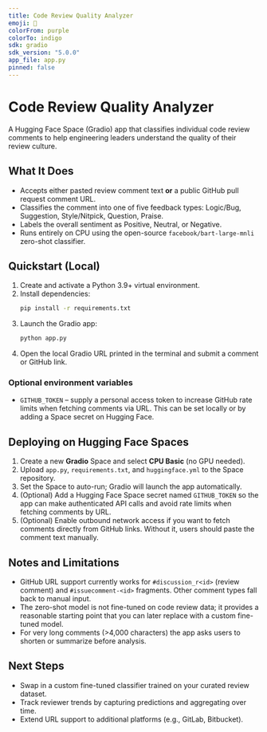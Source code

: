 ```yaml
---
title: Code Review Quality Analyzer
emoji: 🧠
colorFrom: purple
colorTo: indigo
sdk: gradio
sdk_version: "5.0.0"
app_file: app.py
pinned: false
---
```


# Code Review Quality Analyzer

A Hugging Face Space (Gradio) app that classifies individual code review comments to help engineering leaders understand the quality of their review culture.

## What It Does
- Accepts either pasted review comment text **or** a public GitHub pull request comment URL.
- Classifies the comment into one of five feedback types: Logic/Bug, Suggestion, Style/Nitpick, Question, Praise.
- Labels the overall sentiment as Positive, Neutral, or Negative.
- Runs entirely on CPU using the open-source `facebook/bart-large-mnli` zero-shot classifier.

## Quickstart (Local)
1. Create and activate a Python 3.9+ virtual environment.
2. Install dependencies:
   ```bash
   pip install -r requirements.txt
   ```
3. Launch the Gradio app:
   ```bash
   python app.py
   ```
4. Open the local Gradio URL printed in the terminal and submit a comment or GitHub link.

### Optional environment variables
- `GITHUB_TOKEN` – supply a personal access token to increase GitHub rate limits when fetching comments via URL. This can be set locally or by adding a Space secret on Hugging Face.

## Deploying on Hugging Face Spaces
1. Create a new **Gradio** Space and select **CPU Basic** (no GPU needed).
2. Upload `app.py`, `requirements.txt`, and `huggingface.yml` to the Space repository.
3. Set the Space to auto-run; Gradio will launch the app automatically.
4. (Optional) Add a Hugging Face Space secret named `GITHUB_TOKEN` so the app can make authenticated API calls and avoid rate limits when fetching comments by URL.
5. (Optional) Enable outbound network access if you want to fetch comments directly from GitHub links. Without it, users should paste the comment text manually.

## Notes and Limitations
- GitHub URL support currently works for `#discussion_r<id>` (review comment) and `#issuecomment-<id>` fragments. Other comment types fall back to manual input.
- The zero-shot model is not fine-tuned on code review data; it provides a reasonable starting point that you can later replace with a custom fine-tuned model.
- For very long comments (>4,000 characters) the app asks users to shorten or summarize before analysis.

## Next Steps
- Swap in a custom fine-tuned classifier trained on your curated review dataset.
- Track reviewer trends by capturing predictions and aggregating over time.
- Extend URL support to additional platforms (e.g., GitLab, Bitbucket).
